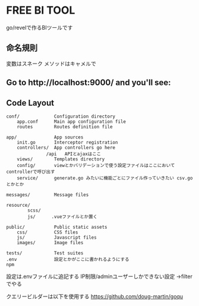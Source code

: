 # FREE BI TOOL

go/revelで作るBIツールです

## 命名規則
変数はスネーク
メソッドはキャメルで


## Go to http://localhost:9000/ and you'll see:

## Code Layout

    conf/             Configuration directory
        app.conf      Main app configuration file
        routes        Routes definition file

    app/              App sources
        init.go       Interceptor registration
        controllers/  App controllers go here
        		   /api   APIとajaxはここ
        views/        Templates directory
        config/       viewとかバリデーションで使う設定ファイルはここにおいてcontrollerで呼び出す
        service/      generate.go みたいに機能ごとにファイル作っていきたい csv.goとかとか
        
    messages/         Message files

	resource/         
        	scss/     
        	js/      .vueファイルとか置く
      
    public/           Public static assets
        css/          CSS files
        js/           Javascript files
        images/       Image files	

    tests/            Test suites
    .env              設定とかがここに書かれるようにする
	npm 
	
設定は.envファイルに追記する
IP制限/adminユーザーしかできない設定 ->filterでやる

クエリービルダーは以下を使用する
https://github.com/doug-martin/goqu
